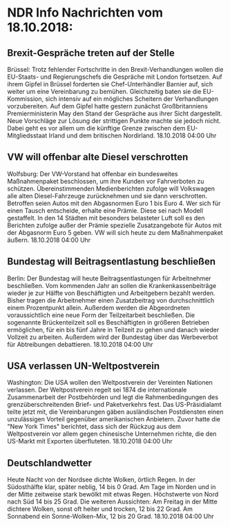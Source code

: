 # NDR Info Nachrichten vom 18.10.2018:


## Brexit-Gespräche treten auf der Stelle
Brüssel: Trotz fehlender Fortschritte in den Brexit-Verhandlungen wollen die EU-Staats- und Regierungschefs die Gespräche mit London fortsetzen. Auf ihrem Gipfel in Brüssel forderten sie Chef-Unterhändler Barnier auf, sich weiter um eine Vereinbarung zu bemühen. Gleichzeitig baten sie die EU-Kommission, sich intensiv auf ein mögliches Scheitern der Verhandlungen vorzubereiten. Auf dem Gipfel hatte gestern zunächst Großbritanniens Premierministerin May den Stand der Gespräche aus ihrer Sicht dargestellt. Neue Vorschläge zur Lösung der strittigen Punkte machte sie jedoch nicht. Dabei geht es vor allem um die künftige Grenze zwischen dem EU-Mitgliedsstaat Irland und dem britischen Nordirland. 18.10.2018 04:00 Uhr 

## VW will offenbar alte Diesel verschrotten
Wolfsburg: Der VW-Vorstand hat offenbar ein bundesweites Maßnahmenpaket beschlossen, um ihre Kunden vor Fahrverboten zu schützen. Übereinstimmenden Medienberichten zufolge will Volkswagen alle alten Diesel-Fahrzeuge zurücknehmen und sie dann verschrotten. Betroffen seien Autos mit den Abgasnormen Euro 1 bis Euro 4. Wer sich für einen Tausch entscheide, erhalte eine Prämie. Diese sei nach Modell gestaffelt. In den 14 Städten mit besonders belasteter Luft soll es den Berichten zufolge außer der Prämie spezielle Zusatzangebote für Autos mit der Abgasnorm Euro 5 geben. VW will sich heute zu dem Maßnahmenpaket äußern. 18.10.2018 04:00 Uhr 

## Bundestag will Beitragsentlastung beschließen
Berlin: Der Bundestag will heute Beitragsentlastungen für Arbeitnehmer beschließen. Vom kommenden Jahr an sollen die Krankenkassenbeiträge wieder je zur Hälfte von Beschäftigten und Arbeitgebern bezahlt werden. Bisher tragen die Arbeitnehmer einen Zusatzbeitrag von durchschnittlich einem Prozentpunkt allein. Außerdem werden die Abgeordneten voraussichtlich eine neue Form der Teilzeitarbeit beschließen. Die sogenannte Brückenteilzeit soll es Beschäftigten in größeren Betrieben ermöglichen, für ein bis fünf Jahre in Teilzeit zu gehen und danach wieder Vollzeit zu arbeiten. Außerdem wird der Bundestag über das Werbeverbot für Abtreibungen debattieren. 18.10.2018 04:00 Uhr 

## USA verlassen UN-Weltpostverein
Washington: Die USA wollen den Weltpostverein der Vereinten Nationen verlassen. Der Weltpostverein regelt sei 1874 die internationale Zusammenarbeit der Postbehörden und legt die Rahmenbedingungen des grenzüberschreitenden Brief- und Paketverkehrs fest. Das US-Präsidialamt teilte jetzt mit, die Vereinbarungen gäben ausländischen Postdiensten einen unzulässigen Vorteil gegenüber amerikanischen Anbietern. Zuvor hatte die "New York Times" berichtet, dass sich der Rückzug aus dem Weltpostverein vor allem gegen chinesische Unternehmen richte, die den US-Markt mit Exporten überfluteten. 18.10.2018 04:00 Uhr 

## Deutschlandwetter
Heute Nacht von der Nordsee dichte Wolken, örtlich Regen. In der Südosthälfte klar, später neblig, 14 bis 0 Grad. Am Tage im Norden und in der Mitte zeitweise stark bewölkt mit etwas Regen. Höchstwerte von Nord nach Süd 14 bis 25 Grad. Die weiteren Aussichten: Am Freitag in der Mitte dichtere Wolken, sonst oft heiter und trocken, 12 bis 22 Grad. Am Sonnabend ein Sonne-Wolken-Mix, 12 bis 20 Grad. 18.10.2018 04:00 Uhr 
